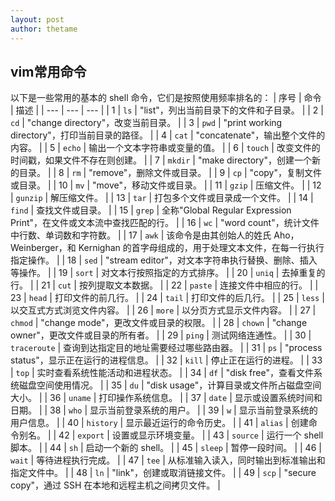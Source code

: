 ```yaml
---
layout: post
author: thetame
---
```

## vim常用命令
以下是一些常用的基本的 shell 命令，它们是按照使用频率排名的：
| 序号 | 命令 | 描述 |
| --- | --- | --- |
| 1 | `ls` | "list"，列出当前目录下的文件和子目录。 |
| 2 | `cd` | "change directory"，改变当前目录。 |
| 3 | `pwd` | "print working directory"，打印当前目录的路径。 |
| 4 | `cat` | "concatenate"，输出整个文件的内容。 |
| 5 | `echo` | 输出一个文本字符串或变量的值。 |
| 6 | `touch` | 改变文件的时间戳，如果文件不存在则创建。 |
| 7 | `mkdir` | "make directory"，创建一个新的目录。 |
| 8 | `rm` | "remove"，删除文件或目录。 |
| 9 | `cp` | "copy"，复制文件或目录。 |
| 10 | `mv` | "move"，移动文件或目录。 |
| 11 | `gzip` | 压缩文件。 |
| 12 | `gunzip` | 解压缩文件。 |
| 13 | `tar` | 打包多个文件或目录成一个文件。 |
| 14 | `find` | 查找文件或目录。 |
| 15 | `grep` | 全称"Global Regular Expression Print"，在文件或文本流中查找匹配的行。 |
| 16 | `wc` | "word count"，统计文件中行数、单词数和字符数。 |
| 17 | `awk` | 该命令是由其创始人的姓氏 Aho，Weinberger，和 Kernighan 的首字母组成的，用于处理文本文件，在每一行执行指定操作。 |
| 18 | `sed` | "stream editor"，对文本字符串执行替换、删除、插入等操作。 |
| 19 | `sort` | 对文本行按照指定的方式排序。 |
| 20 | `uniq` | 去掉重复的行。 |
| 21 | `cut` | 按列提取文本数据。 |
| 22 | `paste` | 连接文件中相应的行。 |
| 23 | `head` | 打印文件的前几行。 |
| 24 | `tail` | 打印文件的后几行。 |
| 25 | `less` | 以交互式方式浏览文件内容。 |
| 26 | `more` | 以分页方式显示文件内容。 |
| 27 | `chmod` | "change mode"，更改文件或目录的权限。 |
| 28 | `chown` | "change owner"，更改文件或目录的所有者。 |
| 29 | `ping` | 测试网络连通性。 |
| 30 | `traceroute` | 查询到达指定目的地址需要经过哪些路由器。 |
| 31 | `ps` | "process status"，显示正在运行的进程信息。 |
| 32 | `kill` | 停止正在运行的进程。 |
| 33 | `top` | 实时查看系统性能活动和进程状态。 |
| 34 | `df` | "disk free"，查看文件系统磁盘空间使用情况。 |
| 35 | `du` | "disk usage"，计算目录或文件所占磁盘空间大小。 |
| 36 | `uname` | 打印操作系统信息。 |
| 37 | `date` | 显示或设置系统时间和日期。 |
| 38 | `who` | 显示当前登录系统的用户。 |
| 39 | `w` | 显示当前登录系统的用户信息。 |
| 40 | `history` | 显示最近运行的命令历史。 |
| 41 | `alias` | 创建命令别名。 |
| 42 | `export` | 设置或显示环境变量。 |
| 43 | `source` | 运行一个 shell 脚本。 |
| 44 | `sh` | 启动一个新的 shell。 |
| 45 | `sleep` | 暂停一段时间。 |
| 46 | `wait` | 等待进程执行完成。 |
| 47 | `tee` | 从标准输入读入，同时输出到标准输出和指定文件中。 |
| 48 | `ln` | "link"，创建或取消链接文件。 |
| 49 | `scp` | "secure copy"，通过 SSH 在本地和远程主机之间拷贝文件。 |

